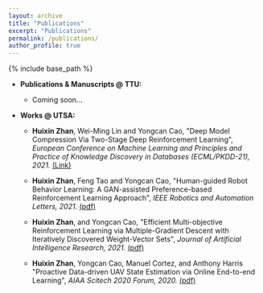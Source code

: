 ```yaml
---
layout: archive
title: "Publications"
excerpt: "Publications"
permalink: /publications/
author_profile: true
---
```

{% include base_path %}


* <b>Publications & Manuscripts @ TTU:</b>
  * Coming soon...

* <b>Works @ UTSA:</b>

  * <b>Huixin Zhan</b>, Wei-Ming Lin and Yongcan Cao, "Deep Model Compression Via Two-Stage Deep Reinforcement Learning", <i> European Conference on Machine Learning and Principles and Practice of Knowledge Discovery in Databases (ECML/PKDD-21), 2021.</i> [(Link)](https://2021.ecmlpkdd.org/?page_id=1811)

  * <b>Huixin Zhan</b>, Feng Tao and Yongcan Cao, "Human-guided Robot Behavior Learning: A GAN-assisted Preference-based Reinforcement Learning Approach", <i> IEEE Robotics and Automation Letters, 2021.</i> [(pdf)](https://ieeexplore.ieee.org/abstract/document/9369902)

  * <b>Huixin Zhan</b>, and Yongcan Cao, "Efficient Multi-objective Reinforcement Learning via Multiple-Gradient Descent with Iteratively Discovered Weight-Vector Sets", <i>Journal of Artificial Intelligence Research, 2021.</i> [(pdf)](https://www.jair.org/index.php/jair/article/view/12270/26648)

  * <b>Huixin Zhan</b>, Yongcan Cao, Manuel Cortez, and Anthony Harris "Proactive Data-driven UAV State Estimation via Online End-to-end Learning", <i>AIAA Scitech 2020 Forum, 2020.</i> [(pdf)](https://arc.aiaa.org/doi/abs/10.2514/6.2020-1090)

